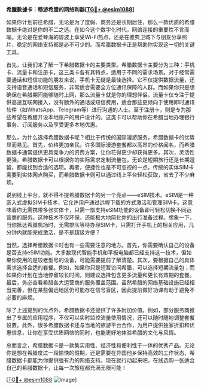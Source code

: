 **希臘數據卡：畅游希腊的网络利器[[TG💪+ @esim1088](https://t.me/s/esim1088)]**

如果你计划前往希腊，无论是为了度假、商务还是长期居住，那么一款优质的希腊数据卡绝对是你的不二之选。在如今这个数字化时代，网络连接的重要性不言而喻。无论是在爱琴海的碧波上享受Wi-Fi热点，还是在雅典卫城下与朋友分享照片，稳定的网络支持都是必不可少的。而希腊数据卡正是帮助你实现这一切的关键工具。

首先，让我们来了解一下希腊数据卡的主要类型。希腊数据卡主要分为三种：手机卡、流量卡和注册卡。这三类卡各有其特点，适用于不同的需求场景。对于经常需要通话和短信功能的朋友来说，手机卡无疑是最佳选择。它不仅提供数据流量，还支持语音通话和短信服务，非常适合需要全方位通讯保障的人群。而如果你只是想确保在希腊期间能够随时上网，那么流量卡就是你的理想伴侣。流量卡仅专注于提供高速互联网接入，没有额外的通话或短信费用，适合那些更倾向于使用即时通讯软件（如WhatsApp、Telegram等）进行沟通的人士。至于注册卡，则是专为那些希望在希腊开设本地账户的用户设计的。这类卡可以帮助你在希腊当地办理银行事务、订阅服务以及享受更多本地优惠。

那么，为什么选择希腊数据卡呢？相比于传统的国际漫游服务，希腊数据卡的优势显而易见。首先，价格更加亲民。许多国际漫游套餐都以高昂的价格闻名，而希腊数据卡通常提供更具竞争力的资费方案，让你花得更少却获得更多。其次，灵活性更强。希腊数据卡可以根据你的实际需求定制流量包，无论是短期旅行还是长期逗留，都能找到合适的选项。再者，便捷性也是不可忽视的一点。传统的实体SIM卡需要到实体网点购买，而希腊数据卡则可以通过线上平台轻松获取，省去了不少麻烦。

说到线上平台，就不得不提希腊数据卡的另一个亮点——eSIM技术。eSIM是一种嵌入式虚拟SIM卡技术，它允许用户通过远程下载的方式激活和管理SIM卡。这意味着你无需携带多张实体卡，只需一部支持eSIM功能的设备即可轻松切换不同运营商的服务。这种技术不仅环保，还能极大地简化你的出行准备过程。想象一下，当你抵达希腊机场时，无需排队等待办理SIM卡，只需打开手机上的相关应用，几分钟内就能完成激活，是不是超级方便？

当然，选择希腊数据卡时也有一些需要注意的地方。首先，你需要确认自己的设备是否支持eSIM功能。大多数现代智能手机和平板电脑都已经支持这一技术，但如果你使用的是较老型号的设备，可能需要提前了解清楚。其次，要根据自己的具体需求选择合适的套餐。例如，如果你只是短暂访问希腊，可以选择短期流量包；而如果你计划在当地停留较长时间，则建议选择包含更多流量和更长有效期的套餐。最后，务必查看希腊各大运营商的服务覆盖范围。虽然希腊的网络基础设施已经相当完善，但在某些偏远地区仍可能存在信号盲区，因此提前做好功课有助于避免不必要的麻烦。

除了上述提到的优点外，希腊数据卡还提供了许多附加价值。例如，部分服务商推出了专属的应用程序，不仅可以实时监控流量使用情况，还可以随时随地调整套餐设置。此外，很多希腊数据卡还与当地的旅游平台合作，为用户提供独家折扣和优惠信息，让你在享受优质网络的同时，也能更好地体验希腊的文化与风情。

总而言之，希腊数据卡是一款集实用性、经济性和便利性于一体的优秀产品。无论你是想在希腊度过一段愉快的假期，还是需要在异国他乡保持高效的工作状态，希腊数据卡都能为你提供强有力的网络支持。现在就行动起来吧，在线选购一张适合自己的希腊数据卡，让每一次旅程都充满无限可能！

[[TG💪+ @esim1088](https://t.me/s/esim1088) ![Image](https://i.postimg.cc/4NQfJmqS/Snipaste-2025-05-13-00-14-12.png)]